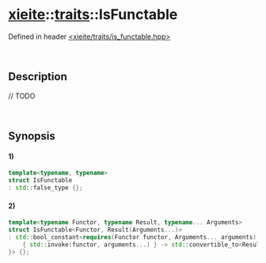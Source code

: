 # [xieite](../../xieite.md)\:\:[traits](../../traits.md)\:\:IsFunctable
Defined in header [<xieite/traits/is_functable.hpp>](../../../include/xieite/traits/is_functable.hpp)

&nbsp;

## Description
// TODO

&nbsp;

## Synopsis
#### 1)
```cpp
template<typename, typename>
struct IsFunctable
: std::false_type {};
```
#### 2)
```cpp
template<typename Functor, typename Result, typename... Arguments>
struct IsFunctable<Functor, Result(Arguments...)>
: std::bool_constant<requires(Functor functor, Arguments... arguments) {
    { std::invoke(functor, arguments...) } -> std::convertible_to<Result>;
}> {};
```
